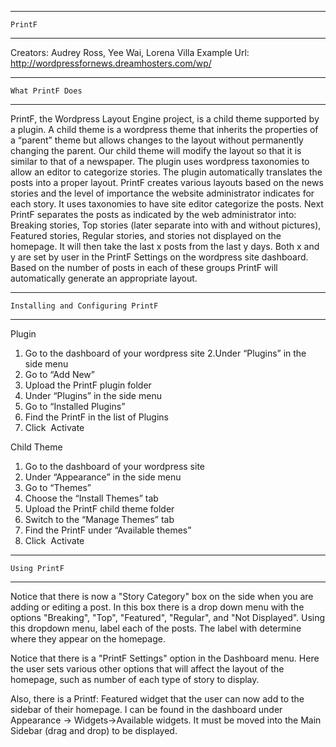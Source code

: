 ------------------------------------------------------------------------
	PrintF
------------------------------------------------------------------------
Creators: Audrey Ross, Yee Wai, Lorena Villa
Example Url: http://wordpressfornews.dreamhosters.com/wp/

------------------------------------------------------------------------
	What PrintF Does
------------------------------------------------------------------------
PrintF, the Wordpress Layout Engine project, is a child theme supported by a plugin. A child theme is a wordpress theme that inherits the properties of a “parent” theme but allows changes to the layout without permanently changing the parent. Our child theme will modify the layout so that it is similar to that of a newspaper. The plugin uses wordpress taxonomies to allow an editor to categorize stories. The plugin automatically translates the posts into a proper layout.
PrintF creates various layouts based on the news stories and the level of importance the website administrator indicates for each story.
It uses taxonomies to have site editor categorize the posts. Next PrintF separates the posts as indicated by the web administrator into: Breaking stories, Top stories (later separate into with and without pictures), Featured stories, Regular stories, and stories not displayed on the homepage. It will then take the last x posts from the last y days. Both x and y are set by user in the PrintF Settings on the wordpress site dashboard. Based on the number of posts in each of these groups PrintF will automatically generate an appropriate layout.

------------------------------------------------------------------------
	Installing and Configuring PrintF
------------------------------------------------------------------------


Plugin
1. Go to the dashboard of your wordpress site
2.Under “Plugins” in the side menu 
3. Go to “Add New”
4. Upload the PrintF plugin folder
5. Under “Plugins” in the side menu 
6. Go to “Installed Plugins”
7. Find the PrintF in the list of Plugins
8. Click  Activate 

Child Theme
1. Go to the dashboard of your wordpress site
2. Under “Appearance” in the side menu 
3. Go to “Themes”
4. Choose the “Install Themes” tab
5. Upload the PrintF child theme folder
6. Switch to the “Manage Themes” tab
7. Find the PrintF under “Available themes”
8. Click  Activate

------------------------------------------------------------------------
	Using PrintF
------------------------------------------------------------------------


Notice that there is now a "Story Category" box on the side when you are adding or editing a post. In this box there is a drop down menu with the options "Breaking", "Top", "Featured", "Regular", and "Not Displayed". Using this dropdown menu, label each of the posts. The label with determine where they appear on the homepage.

Notice that there is a "PrintF Settings" option in the Dashboard menu. 
Here the user sets various other options that will affect the layout of the homepage, such as number of each type of story to display.

Also, there is a Printf: Featured widget that the user can now add to the sidebar of their homepage. I can be found in the dashboard under Appearance -> Widgets->Available widgets. It must be moved into the Main Sidebar (drag and drop) to be displayed. 

